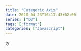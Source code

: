 ```yaml
---
title: "Categoric Axis"
date: 2020-04-23T16:17:43+02:00
series: ["D3"]
tags: ['format']
categories: ["Javascript"]
---
```


ty